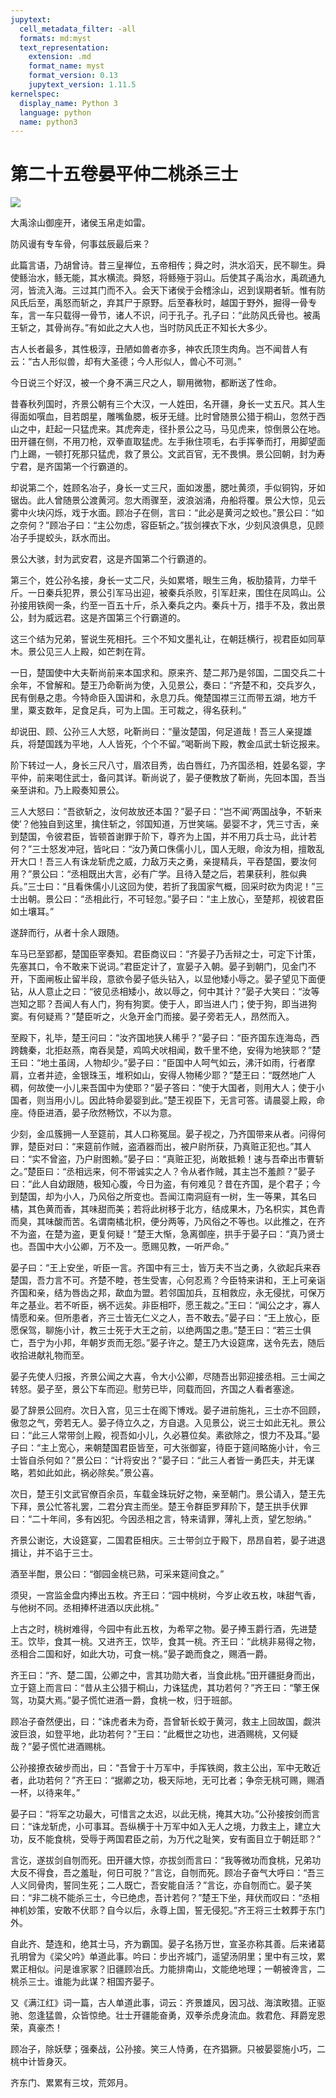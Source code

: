```yaml
---
jupytext:
  cell_metadata_filter: -all
  formats: md:myst
  text_representation:
    extension: .md
    format_name: myst
    format_version: 0.13
    jupytext_version: 1.11.5
kernelspec:
  display_name: Python 3
  language: python
  name: python3
---
```

# 第二十五卷晏平仲二桃杀三士

![](image/cover.jpg)

大禹涂山御座开，诸侯玉帛走如雷。

防风谩有专车骨，何事兹辰最后来？

此篇言语，乃胡曾诗。昔三皇禅位，五帝相传；舜之时，洪水滔天，民不聊生。舜使鲧治水，鲧无能，其水横流。舜怒，将鲧殛于羽山。后使其子禹治水，禹疏通九河，皆流入海。三过其门而不入。会天下诸侯于会稽涂山，迟到误期者斩。惟有防风氏后至，禹怒而斩之，弃其尸于原野。后至春秋时，越国于野外，掘得一骨专车，言一车只载得一骨节，诸人不识，问于孔子。孔子曰：“此防风氏骨也。被禹王斩之，其骨尚存。”有如此之大人也，当时防风氏正不知长大多少。

古人长者最多，其性极淳，丑陋如兽者亦多，神农氏顶生肉角。岂不闻昔人有云：“古人形似兽，却有大圣德；今人形似人，兽心不可测。”

今日说三个好汉，被一个身不满三尺之人，聊用微物，都断送了性命。

昔春秋列国时，齐景公朝有三个大汉，一人姓田，名开疆，身长一丈五尺。其人生得面如噀血，目若朗星，雕嘴鱼腮，板牙无缝。比时曾随景公猎于桐山，忽然于西山之中，赶起一只猛虎来。其虎奔走，径扑景公之马，马见虎来，惊倒景公在地。田开疆在侧，不用刀枪，双拳直取猛虎。左手揪住项毛，右手挥拳而打，用脚望面门上踢，一顿打死那只猛虎，救了景公。文武百官，无不畏惧。景公回朝，封为寿宁君，是齐国第一个行霸道的。

却说第二个，姓顾名冶子，身长一丈三尺，面如泼墨，腮吐黄须，手似铜钩，牙如锯齿。此人曾随景公渡黄河。忽大雨骤至，波浪汹涌，舟船将覆。景公大惊，见云雾中火块闪烁，戏于水面。顾冶子在侧，言曰：“此必是黄河之蛟也。”景公曰：“如之奈何？”顾冶子曰：“主公勿虑，容臣斩之。”拔剑裸衣下水，少刻风浪俱息，见顾冶子手提蛟头，跃水而出。

景公大骇，封为武安君，这是齐国第二个行霸道的。

第三个，姓公孙名接，身长一丈二尺，头如累塔，眼生三角，板肋猿背，力举千斤。一日秦兵犯界，景公引军马出迎，被秦兵杀败，引军赶来，围住在凤鸣山。公孙接用铁阕一条，约至一百五十斤，杀入秦兵之内。秦兵十万，措手不及，救出景公，封为威远君。这是齐国第三个行霸道的。

这三个结为兄弟，誓说生死相托。三个不知文墨礼让，在朝廷横行，视君臣如同草木。景公见三人上殿，如芒刺在背。

一日，楚国使中大夫靳尚前来本国求和。原来齐、楚二邦乃是邻国，二国交兵二十余年，不曾解和。楚王乃命靳尚为使，入见景公，奏曰：“齐楚不和，交兵岁久，民有倒悬之患。今特命臣入国讲和，永息刀兵。俺楚国襟三江而带五湖，地方千里，粟支数年，足食足兵，可为上国。王可裁之，得名获利。”

却说田、顾、公孙三人大怒，叱靳尚曰：“量汝楚国，何足道哉！吾三人亲提雄兵，将楚国践为平地，人人皆死，个个不留。”喝靳尚下殿，教金瓜武士斩讫报来。

阶下转过一人，身长三尺八寸，眉浓目秀，齿白唇红，乃齐国丞相，姓晏名婴，字平仲，前来喝住武士，备问其详。靳尚说了，晏子便教放了靳尚，先回本国，吾当亲至讲和。乃上殿奏知景公。

三人大怒曰：“吾欲斩之，汝何故放还本国？”晏子曰：“岂不闻‘两国战争，不斩来使’？他独自到这里，擒住斩之，邻国知道，万世笑端。晏婴不才，凭三寸舌，亲到楚国，令彼君臣，皆顿首谢罪于阶下，尊齐为上国，并不用刀兵士马，此计若何？”三士怒发冲冠，皆叱曰：“汝乃黄口侏儒小儿，国人无眼，命汝为相，擅敢乱开大口！吾三人有诛龙斩虎之威，力敌万夫之勇，亲提精兵，平吞楚国，要汝何用？”景公曰：“丞相既出大言，必有广学。且待入楚之后，若果获利，胜似典兵。”三士曰：“且看侏儒小儿这回为使，若折了我国家气概，回采时砍为肉泥！”三士出朝。景公曰：“丞相此行，不可轻忽。”晏子曰：“主上放心，至楚邦，视彼君臣如土壤耳。”

遂辞而行，从者十余人跟随。

车马已至郢都，楚国臣宰奏知。君臣商议曰：“齐晏子乃舌辩之士，可定下计策，先塞其口，令不敢来下说词。”君臣定计了，宣晏子入朝。晏子到朝门，见金门不开，下面闸板止留半段，意欲令晏子低头钻入，以显他矮小辱之。晏子望见下面便钻，从人意止之曰：“彼见丞相矮小，故以辱之，何中其计？”晏子大笑曰：“汝等岂知之耶？吾闻人有人门，狗有狗窦。使于人，即当进人门；使于狗，即当进狗窦。有何疑焉？”楚臣听之，火急开金门而接。晏子旁若无人，昂然而入。

至殿下，礼毕，楚王问曰：“汝齐国地狭人稀乎？”晏子曰：“臣齐国东连海岛，西跨魏秦，北拒赵燕，南吞吴楚，鸡鸣犬吠相闻，数千里不绝，安得为地狭耶？”楚王曰：“地土虽阔，人物却少。”晏子曰：“臣国中人呵气如云，沸汗如雨，行者摩肩，立者并迹，金银珠玉，堆积如山，安得人物稀少耶？”楚王曰：“既然地广人稠，何故使一小儿来吾国中为使耶？”晏子答曰：“使于大国者，则用大人；使于小国者，则当用小儿。因此特命晏婴到此。”楚王视臣下，无言可答。请晨婴上殿，命座。侍臣进酒，晏子欣然畅饮，不以为意。

少刻，金瓜簇拥一人至筵前，其人口称冤屈。晏子视之，乃齐国带来从者。问得何罪，楚臣对曰：“来筵前作贼，盗酒器而出，被户尉所获，乃真赃正犯也。”其人曰：“实不曾盗，乃户尉图赖。”晏子曰：“真赃正犯，尚敢抵赖！速与吾牵出市曹斩之。”楚臣曰：“丞相远来，何不带诚实之人？令从者作贼，其主岂不羞颜？”晏子曰：“此人自幼跟随，极知心腹，今日为盗，有何难见？昔在齐国，是个君子；今到楚国，却为小人，乃风俗之所变也。吾闻江南洞庭有一树，生一等果，其名曰橘，其色黄而香，其味甜而美；若将此树移于北方，结成果木，乃名枳实，其色青而臭，其味酸而苦。名谓南橘北枳，便分两等，乃风俗之不等也。以此推之，在齐不为盗，在楚为盗，更复何疑！”楚王大惭，急离御座，拱手于晏子曰：“真乃贤士也。吾国中大小公卿，万不及一。愿赐见教，一听严命。”

晏子曰：“王上安坐，听臣一言。齐国中有三士，皆万夫不当之勇，久欲起兵来吞楚国，吾力言不可。齐楚不睦，苍生受害，心何忍焉？今臣特来讲和，王上可亲诣齐国和亲，结为唇齿之邦，歃血为盟。若邻国加兵，互相救应，永无侵扰，可保万年之基业。若不听臣，祸不远矣。非臣相吓，愿王裁之。”王曰：“闻公之才，寡人情愿和亲。但所患者，齐三士皆无仁义之人，吾不敢去。”晏子曰：“王上放心，臣愿保驾，聊施小计，教三士死于大王之前，以绝两国之患。”楚王曰：“若三士俱亡，吾宁为小邦，年朝岁贡而无怨。”晏子许之。楚王乃大设筵席，送令先去，随后收拾进献礼物而至。

晏子先使人归报，齐景公闻之大喜，令大小公卿，尽随吾出郭迎接丞相。三士闻之转怒。晏子至，景公下车而迎。慰劳已毕，同载而回，齐国之人看者塞途。

晏了辞景公回府。次日入宫，见三士在阁下博戏。晏子进前施礼，三士亦不回顾，傲忽之气，旁若无人。晏子侍立久之，方自退。入见景公，说三士如此无礼。景公曰：“此三人常带剑上殿，视吾如小儿，久必篡位矣。素欲除之，恨力不及耳。”晏子曰：“主上宽心，来朝楚国君臣皆至，可大张御宴，待臣于筵间略施小计，令三士皆自杀何如？”景公曰：“计将安出？”晏子曰：“此三人者皆一勇匹夫，并无谋略，若如此如此，祸必除矣。”景公喜。

次日，楚王引文武官僚百余员，车载金珠玩好之物，亲至朝门。景公请入，楚王先下拜，景公忙答礼罢，二君分宾主而坐。楚王令群臣罗拜阶下，楚王拱手伏罪曰：“二十年间，多有凶犯。今因丞相之言，特来请罪，薄礼上贡，望乞恕纳。”

齐景公谢讫，大设筵宴，二国君臣相庆。三士带剑立于殿下，昂昂自若，晏子进退揖让，并不谄于三士。

酒至半酣，景公曰：“御园金桃已熟，可采来筵间食之。”

须臾，一宫监金盘内捧出五枚。齐王曰：“园中桃树，今岁止收五枚，味甜气香，与他树不同。丞相捧杯进酒以庆此桃。”

上古之时，桃树难得，今园中有此五枚，为希罕之物。晏子捧玉爵行酒，先进楚王。饮毕，食其一桃。又进齐王，饮毕，食其一桃。齐王曰：“此桃非易得之物，丞相合二国和好，如此大功，可食一桃。”晏子跪而食之，赐酒一爵。

齐王曰：“齐、楚二国，公卿之中，言其功勋大者，当食此桃。”田开疆挺身而出，立于筵上而言曰：“昔从主公猎于桐山，力诛猛虎，其功若何？”齐王曰：“擎王保驾，功莫大焉。”晏子慌忙进酒一爵，食桃一枚，归于班部。

顾冶子奋然便出，曰：“诛虎者未为奇，吾曾斩长蛟于黄河，救主上回故国，觑洪波巨浪，如登平地，此功若何？”王曰：“此概世之功也，进酒赐桃，又何疑哉？”晏子慌忙进酒赐桃。

公孙接撩衣破步而出，曰：“吾曾于十万军中，手挥铁阕，救主公出，军中无敢近者，此功若何？”齐王曰：“据卿之功，极天际地，无可比者；争奈无桃可赐，赐酒一杯，以待来年。”

晏子曰：“将军之功最大，可惜言之太迟，以此无桃，掩其大功。”公孙接按剑而言曰：“诛龙斩虎，小可事耳。吾纵横于十万军中如入无人之境，力救主上，建立大功，反不能食桃，受辱于两国君臣之前，为万代之耻笑，安有面目立于朝廷耶？”

言讫，遂拔剑自刎而死。田开疆大惊，亦拔剑而言曰：“我等微功而食桃，兄弟功大反不得食，吾之羞耻，何日可脱？”言讫，自刎而死。顾冶子奋气大呼曰：“吾三人义同骨肉，誓同生死；二人既亡，吾安能自活？”言讫，亦自刎而亡。晏子笑曰：“非二桃不能杀三士，今已绝虑，吾计若何？”楚王下坐，拜伏而叹曰：“丞相神机妙策，安敢不伏耶？自今以后，永尊上国，誓无侵犯。”齐王将三士敕葬于东门外。

自此齐、楚连和，绝其士马，齐为霸国。晏子名扬万世，宣圣亦称其善。后来诸葛孔明曾为《梁父吟》单道此事。吟曰：步出齐城门，遥望汤阴里；里中有三坟，累累正相似。问是谁家冢？旧疆顾冶氏。力能排南山，文能绝地理；一朝被谗言，二桃杀三士。谁能为此谋？相国齐晏子。

又《满江红》词一篇，古人单道此事，词云：齐景雄风，因习战、海滨畋猎。正驱驰、忽逢猛兽，众皆惊绝。壮士开疆能奋勇，双拳杀虎身流血。救君危、拜爵宠恩荣，真豪杰！

顾冶子，除妖孽；强秦战，公孙接。笑三人恃勇，在齐猖獗。只被晏婴施小巧，二桃中计皆身灭。

齐东门、累累有三坟，荒郊月。

